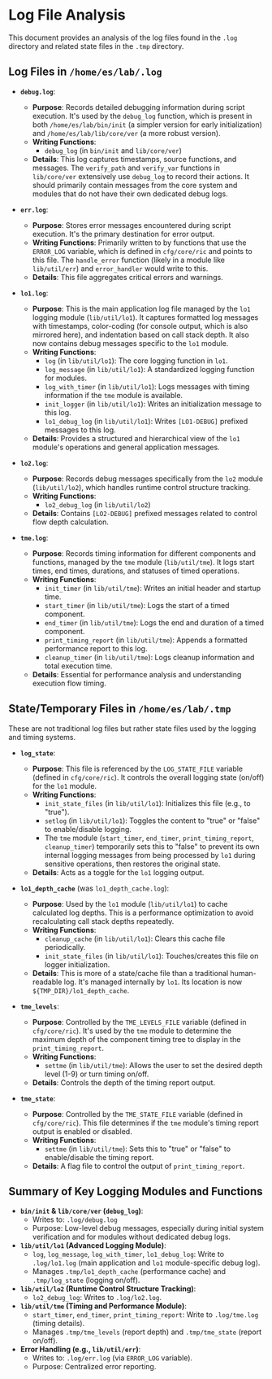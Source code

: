 # Log File Analysis

This document provides an analysis of the log files found in the `.log` directory and related state files in the `.tmp` directory.

## Log Files in `/home/es/lab/.log`

*   **`debug.log`**:
    *   **Purpose**: Records detailed debugging information during script execution. It's used by the `debug_log` function, which is present in both `/home/es/lab/bin/init` (a simpler version for early initialization) and `/home/es/lab/lib/core/ver` (a more robust version).
    *   **Writing Functions**:
        *   `debug_log` (in `bin/init` and `lib/core/ver`)
    *   **Details**: This log captures timestamps, source functions, and messages. The `verify_path` and `verify_var` functions in `lib/core/ver` extensively use `debug_log` to record their actions. It should primarily contain messages from the core system and modules that do not have their own dedicated debug logs.

*   **`err.log`**:
    *   **Purpose**: Stores error messages encountered during script execution. It's the primary destination for error output.
    *   **Writing Functions**: Primarily written to by functions that use the `ERROR_LOG` variable, which is defined in `cfg/core/ric` and points to this file. The `handle_error` function (likely in a module like `lib/util/err`) and `error_handler` would write to this.
    *   **Details**: This file aggregates critical errors and warnings.

*   **`lo1.log`**:
    *   **Purpose**: This is the main application log file managed by the `lo1` logging module (`lib/util/lo1`). It captures formatted log messages with timestamps, color-coding (for console output, which is also mirrored here), and indentation based on call stack depth. It also now contains debug messages specific to the `lo1` module.
    *   **Writing Functions**:
        *   `log` (in `lib/util/lo1`): The core logging function in `lo1`.
        *   `log_message` (in `lib/util/lo1`): A standardized logging function for modules.
        *   `log_with_timer` (in `lib/util/lo1`): Logs messages with timing information if the `tme` module is available.
        *   `init_logger` (in `lib/util/lo1`): Writes an initialization message to this log.
        *   `lo1_debug_log` (in `lib/util/lo1`): Writes `[LO1-DEBUG]` prefixed messages to this log.
    *   **Details**: Provides a structured and hierarchical view of the `lo1` module's operations and general application messages.

*   **`lo2.log`**:
    *   **Purpose**: Records debug messages specifically from the `lo2` module (`lib/util/lo2`), which handles runtime control structure tracking.
    *   **Writing Functions**:
        *   `lo2_debug_log` (in `lib/util/lo2`)
    *   **Details**: Contains `[LO2-DEBUG]` prefixed messages related to control flow depth calculation.

*   **`tme.log`**:
    *   **Purpose**: Records timing information for different components and functions, managed by the `tme` module (`lib/util/tme`). It logs start times, end times, durations, and statuses of timed operations.
    *   **Writing Functions**:
        *   `init_timer` (in `lib/util/tme`): Writes an initial header and startup time.
        *   `start_timer` (in `lib/util/tme`): Logs the start of a timed component.
        *   `end_timer` (in `lib/util/tme`): Logs the end and duration of a timed component.
        *   `print_timing_report` (in `lib/util/tme`): Appends a formatted performance report to this log.
        *   `cleanup_timer` (in `lib/util/tme`): Logs cleanup information and total execution time.
    *   **Details**: Essential for performance analysis and understanding execution flow timing.

## State/Temporary Files in `/home/es/lab/.tmp`

These are not traditional log files but rather state files used by the logging and timing systems.

*   **`log_state`**:
    *   **Purpose**: This file is referenced by the `LOG_STATE_FILE` variable (defined in `cfg/core/ric`). It controls the overall logging state (on/off) for the `lo1` module.
    *   **Writing Functions**:
        *   `init_state_files` (in `lib/util/lo1`): Initializes this file (e.g., to "true").
        *   `setlog` (in `lib/util/lo1`): Toggles the content to "true" or "false" to enable/disable logging.
        *   The `tme` module (`start_timer`, `end_timer`, `print_timing_report`, `cleanup_timer`) temporarily sets this to "false" to prevent its own internal logging messages from being processed by `lo1` during sensitive operations, then restores the original state.
    *   **Details**: Acts as a toggle for the `lo1` logging output.

*   **`lo1_depth_cache`** (was `lo1_depth_cache.log`):
    *   **Purpose**: Used by the `lo1` module (`lib/util/lo1`) to cache calculated log depths. This is a performance optimization to avoid recalculating call stack depths repeatedly.
    *   **Writing Functions**:
        *   `cleanup_cache` (in `lib/util/lo1`): Clears this cache file periodically.
        *   `init_state_files` (in `lib/util/lo1`): Touches/creates this file on logger initialization.
    *   **Details**: This is more of a state/cache file than a traditional human-readable log. It's managed internally by `lo1`. Its location is now `${TMP_DIR}/lo1_depth_cache`.

*   **`tme_levels`**:
    *   **Purpose**: Controlled by the `TME_LEVELS_FILE` variable (defined in `cfg/core/ric`). It's used by the `tme` module to determine the maximum depth of the component timing tree to display in the `print_timing_report`.
    *   **Writing Functions**:
        *   `settme` (in `lib/util/tme`): Allows the user to set the desired depth level (1-9) or turn timing on/off.
    *   **Details**: Controls the depth of the timing report output.

*   **`tme_state`**:
    *   **Purpose**: Controlled by the `TME_STATE_FILE` variable (defined in `cfg/core/ric`). This file determines if the `tme` module's timing report output is enabled or disabled.
    *   **Writing Functions**:
        *   `settme` (in `lib/util/tme`): Sets this to "true" or "false" to enable/disable the timing report.
    *   **Details**: A flag file to control the output of `print_timing_report`.

## Summary of Key Logging Modules and Functions

*   **`bin/init` & `lib/core/ver` (`debug_log`)**:
    *   Writes to: `.log/debug.log`
    *   Purpose: Low-level debug messages, especially during initial system verification and for modules without dedicated debug logs.
*   **`lib/util/lo1` (Advanced Logging Module)**:
    *   `log`, `log_message`, `log_with_timer`, `lo1_debug_log`: Write to `.log/lo1.log` (main application and `lo1` module-specific debug log).
    *   Manages `.tmp/lo1_depth_cache` (performance cache) and `.tmp/log_state` (logging on/off).
*   **`lib/util/lo2` (Runtime Control Structure Tracking)**:
    *   `lo2_debug_log`: Writes to `.log/lo2.log`.
*   **`lib/util/tme` (Timing and Performance Module)**:
    *   `start_timer`, `end_timer`, `print_timing_report`: Write to `.log/tme.log` (timing details).
    *   Manages `.tmp/tme_levels` (report depth) and `.tmp/tme_state` (report on/off).
*   **Error Handling (e.g., `lib/util/err`)**:
    *   Writes to: `.log/err.log` (via `ERROR_LOG` variable).
    *   Purpose: Centralized error reporting.
